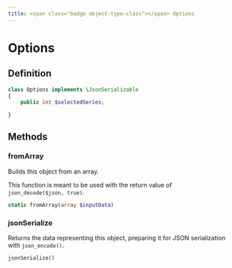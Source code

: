 ```yaml
---
title: <span class="badge object-type-class"></span> Options
---
```

# <span class="badge object-type-class"></span> Options

## Definition

```php
class Options implements \JsonSerializable
{
    public int $selectedSeries;

}
```
## Methods

### <span class="badge object-method"></span> fromArray

Builds this object from an array.

This function is meant to be used with the return value of `json_decode($json, true)`.

```php
static fromArray(array $inputData)
```

### <span class="badge object-method"></span> jsonSerialize

Returns the data representing this object, preparing it for JSON serialization with `json_encode()`.

```php
jsonSerialize()
```

